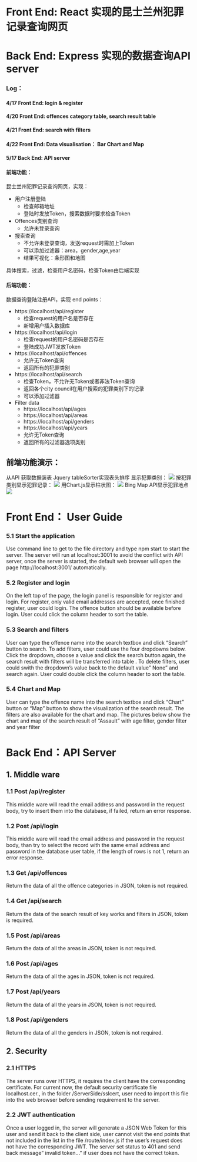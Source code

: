 # Front End: React 实现的昆士兰州犯罪记录查询网页
# Back End: Express 实现的数据查询API server

### Log：

#### 4/17 Front End: login & register
#### 4/20 Front End: offences category table, search result table
#### 4/21 Front End: search with filters
#### 4/22 Front End: Data visualisation： Bar Chart and Map
#### 5/17 Back End: API server 

#### 前端功能：
昆士兰州犯罪记录查询网页，实现：
 * 用户注册登陆 
      * 检查邮箱地址
      * 登陆时发放Token，搜索数据时要求检查Token
 * Offences类别查询
      * 允许未登录查询
 * 搜索查询
      * 不允许未登录查询，发送request时需加上Token
      * 可以添加过滤器：area，gender,age,year
      * 结果可视化：条形图和地图
      
具体搜索，过滤，检查用户名密码，检查Token由后端实现

#### 后端功能：
数据查询登陆注册API，实现 end points：
 * https://localhost/api/register
      * 检查request的用户名是否存在
      * 新增用户插入数据库
 * https://localhost/api/login
      * 检查request的用户名密码是否存在
      * 登陆成功JWT发放Token
 * https://localhost/api/offences
      * 允许无Token查询
      * 返回所有的犯罪类别
 * https://localhost/api/search
      * 检查Token，不允许无Token或者非法Token查询
      * 返回各个city council在用户搜索的犯罪类别下的记录
      * 可以添加过滤器
 * Filter data
      * https://localhost/api/ages
      * https://localhost/api/areas
      * https://localhost/api/genders
      * https://localhost/api/years
      * 允许无Token查询
      * 返回所有的过滤器选项类别

## 前端功能演示：

从API 获取数据装表
Jquery tableSorter实现表头排序
显示犯罪类别：
<img src="2019-04-28 (1).png"></img>
按犯罪类别显示犯罪记录：
<img src="2019-04-28 (2).png"></img>
用Chart.js显示柱状图：
<img src="2019-04-28 (3).png"></img>
Bing Map API显示犯罪地点
<img src="2019-04-28 (4).png"></img>

# Front End： User Guide

### 5.1	 Start the application 

Use command line to get to the file directory and type npm start to start the server.
The server will run at localhost:3001 to avoid the conflict with API server, once the server is started, the default web browser will open the page http://localhost:3001/ automatically.

### 5.2	 Register and login 

On the left top of the page, the login panel is responsible for register and login.
For register, only valid email addresses are accepted, once finished register, user could login. The offence button should be available before login.
User could click the column header to sort the table.
             
### 5.3	 Search and filters

User can type the offence name into the search textbox and click “Search” button to search.
To add filters, user could use the four dropdowns below. Click the dropdown, choose a value and click the search button again, the search result with filters will be transferred into table .
To delete filters, user could swith the dropdown’s value back to the default value” None”  and search again.
User could double click the column header to sort the table.
       
### 5.4	 Chart and Map

User can type the offence name into the search textbox and click “Chart” button or “Map” button to show the visualization of the search result.
The filters are also available for the chart and map.
The pictures below show the chart and map of the search result of “Assault” with age filter, gender filter and year filter

# Back End：API Server 

## 1.	Middle ware

### 1.1 Post /api/register
This middle ware will read the email address and password in the request body, try to insert them into the database, if failed, return an error response.    

### 1.2 Post /api/login
This middle ware will read the email address and password in the request body, than try to select the record with the same email address and password in the database user table, if the length of rows is not 1, return an error response.

### 1.3 Get /api/offences
Return the data of all the offence categories in JSON, token is not required.

### 1.4 Get /api/search
Return the data of the search result of key works and filters in JSON, token is required.

### 1.5 Post /api/areas
Return the data of all the areas in JSON, token is not required. 

### 1.6 Post /api/ages
Return the data of all the ages in JSON, token is not required. 

### 1.7 Post /api/years
Return the data of all the years in JSON, token is not required.

### 1.8 Post /api/genders
Return the data of all the genders in JSON, token is not required. 

## 2.	Security 

### 2.1	 HTTPS
The server runs over HTTPS, it requires the client have the corresponding certificate. 
For current now, the default security certificate file localhost.cer., in the folder /ServerSide/sslcert, user need to import this file into the web browser before sending requirement to the server.

### 2.2	 JWT authentication
Once a user logged in, the server will generate a JSON Web Token for this user and send it back to the client side, user cannot visit the end points that not included in the list in the file /route/index.js if the user’s request does not have the corresponding JWT.
The server set status to 401 and send back message” invalid token...” if user does not have the correct token.
